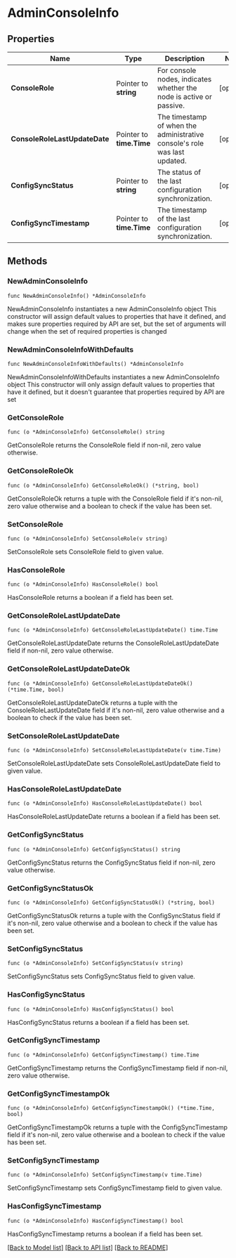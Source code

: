 # AdminConsoleInfo

## Properties

Name | Type | Description | Notes
------------ | ------------- | ------------- | -------------
**ConsoleRole** | Pointer to **string** | For console nodes, indicates whether the node is active or passive. | [optional] 
**ConsoleRoleLastUpdateDate** | Pointer to **time.Time** | The timestamp of when the administrative console&#39;s role was last updated. | [optional] 
**ConfigSyncStatus** | Pointer to **string** | The status of the last configuration synchronization. | [optional] 
**ConfigSyncTimestamp** | Pointer to **time.Time** | The timestamp of the last configuration synchronization. | [optional] 

## Methods

### NewAdminConsoleInfo

`func NewAdminConsoleInfo() *AdminConsoleInfo`

NewAdminConsoleInfo instantiates a new AdminConsoleInfo object
This constructor will assign default values to properties that have it defined,
and makes sure properties required by API are set, but the set of arguments
will change when the set of required properties is changed

### NewAdminConsoleInfoWithDefaults

`func NewAdminConsoleInfoWithDefaults() *AdminConsoleInfo`

NewAdminConsoleInfoWithDefaults instantiates a new AdminConsoleInfo object
This constructor will only assign default values to properties that have it defined,
but it doesn't guarantee that properties required by API are set

### GetConsoleRole

`func (o *AdminConsoleInfo) GetConsoleRole() string`

GetConsoleRole returns the ConsoleRole field if non-nil, zero value otherwise.

### GetConsoleRoleOk

`func (o *AdminConsoleInfo) GetConsoleRoleOk() (*string, bool)`

GetConsoleRoleOk returns a tuple with the ConsoleRole field if it's non-nil, zero value otherwise
and a boolean to check if the value has been set.

### SetConsoleRole

`func (o *AdminConsoleInfo) SetConsoleRole(v string)`

SetConsoleRole sets ConsoleRole field to given value.

### HasConsoleRole

`func (o *AdminConsoleInfo) HasConsoleRole() bool`

HasConsoleRole returns a boolean if a field has been set.

### GetConsoleRoleLastUpdateDate

`func (o *AdminConsoleInfo) GetConsoleRoleLastUpdateDate() time.Time`

GetConsoleRoleLastUpdateDate returns the ConsoleRoleLastUpdateDate field if non-nil, zero value otherwise.

### GetConsoleRoleLastUpdateDateOk

`func (o *AdminConsoleInfo) GetConsoleRoleLastUpdateDateOk() (*time.Time, bool)`

GetConsoleRoleLastUpdateDateOk returns a tuple with the ConsoleRoleLastUpdateDate field if it's non-nil, zero value otherwise
and a boolean to check if the value has been set.

### SetConsoleRoleLastUpdateDate

`func (o *AdminConsoleInfo) SetConsoleRoleLastUpdateDate(v time.Time)`

SetConsoleRoleLastUpdateDate sets ConsoleRoleLastUpdateDate field to given value.

### HasConsoleRoleLastUpdateDate

`func (o *AdminConsoleInfo) HasConsoleRoleLastUpdateDate() bool`

HasConsoleRoleLastUpdateDate returns a boolean if a field has been set.

### GetConfigSyncStatus

`func (o *AdminConsoleInfo) GetConfigSyncStatus() string`

GetConfigSyncStatus returns the ConfigSyncStatus field if non-nil, zero value otherwise.

### GetConfigSyncStatusOk

`func (o *AdminConsoleInfo) GetConfigSyncStatusOk() (*string, bool)`

GetConfigSyncStatusOk returns a tuple with the ConfigSyncStatus field if it's non-nil, zero value otherwise
and a boolean to check if the value has been set.

### SetConfigSyncStatus

`func (o *AdminConsoleInfo) SetConfigSyncStatus(v string)`

SetConfigSyncStatus sets ConfigSyncStatus field to given value.

### HasConfigSyncStatus

`func (o *AdminConsoleInfo) HasConfigSyncStatus() bool`

HasConfigSyncStatus returns a boolean if a field has been set.

### GetConfigSyncTimestamp

`func (o *AdminConsoleInfo) GetConfigSyncTimestamp() time.Time`

GetConfigSyncTimestamp returns the ConfigSyncTimestamp field if non-nil, zero value otherwise.

### GetConfigSyncTimestampOk

`func (o *AdminConsoleInfo) GetConfigSyncTimestampOk() (*time.Time, bool)`

GetConfigSyncTimestampOk returns a tuple with the ConfigSyncTimestamp field if it's non-nil, zero value otherwise
and a boolean to check if the value has been set.

### SetConfigSyncTimestamp

`func (o *AdminConsoleInfo) SetConfigSyncTimestamp(v time.Time)`

SetConfigSyncTimestamp sets ConfigSyncTimestamp field to given value.

### HasConfigSyncTimestamp

`func (o *AdminConsoleInfo) HasConfigSyncTimestamp() bool`

HasConfigSyncTimestamp returns a boolean if a field has been set.


[[Back to Model list]](../README.md#documentation-for-models) [[Back to API list]](../README.md#documentation-for-api-endpoints) [[Back to README]](../README.md)


